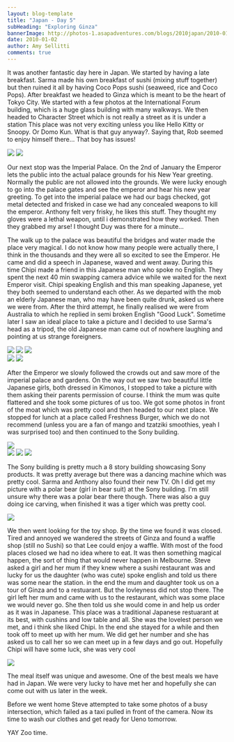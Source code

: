 ```yaml
---
layout: blog-template
title: "Japan - Day 5"
subHeading: "Exploring Ginza"
bannerImage: http://photos-1.asapadventures.com/blogs/2010japan/2010-01-02/palace_dad.jpg_compressed.JPEG
date: 2010-01-02
author: Amy Sellitti
comments: true
---
```


It was another fantastic day here in Japan. We started by having a late breakfast. Sarma made his own breakfast of sushi (mixing stuff together) but then ruined it all by having Coco Pops sushi (seaweed, rice and Coco Pops). After breakfast we headed to Ginza which is meant to be the heart of Tokyo City. We started with a few photos at the International Forum building, which is a huge glass building with many walkways. We then headed to Character Street which is not really a street as it is under a station This place was not very exciting unless you like Hello Kitty or Snoopy. Or Domo Kun. What is that guy anyway?. Saying that, Rob seemed to enjoy himself there... That boy has issues!

<div class="grid-2c">
  <img src="http://photos-1.asapadventures.com/blogs/2010japan/2010-01-02/dscf0854.jpg_compressed.JPEG"/>
  <img src="http://photos-1.asapadventures.com/blogs/2010japan/2010-01-02/DSC_0021.JPG_compressed.JPEG"/>
</div>

Our next stop was the Imperial Palace. On the 2nd of January the Emperor lets the public into the actual palace grounds for his New Year greeting. Normally the public are not allowed into the grounds. We were lucky enough to go into the palace gates and see the emperor and hear his new year greeting. To get into the imperial palace we had our bags checked, got metal detected and frisked in case we had any concealed weapons to kill the emperor. Anthony felt very frisky, he likes this stuff. They thought my gloves were a lethal weapon, until i demonstrated how they worked. Then they grabbed my arse! I thought Duy was there for a minute...

The walk up to the palace was beautiful the bridges and water made the place very magical. I do not know how many people were actually there, I think in the thousands and they were all so excited to see the Emperor. He came and did a speech in Japanese, waved and went away. During this time Chipi made a friend in this Japanese man who spoke no English. They spent the next 40 min swapping camera advice while we waited for the next Emperor visit. Chipi speaking English and this man speaking Japanese, yet they both seemed to understand each other. As we departed with the mob an elderly Japanese man, who may have been quite drunk, asked us where we were from. After the third attempt, he finally realised we were from Australia to which he replied in semi broken English "Good Luck". Sometime later I saw an ideal place to take a picture and I decided to use Sarma's head as a tripod, the old Japanese man came out of nowhere laughing and pointing at us strange foreigners.

<div class="grid-1l-2w">
  <img src="http://photos-1.asapadventures.com/blogs/2010japan/2010-01-02/dscf0869.jpg_compressed.JPEG"/>
  <img src="http://photos-1.asapadventures.com/blogs/2010japan/2010-01-02/dscf0878.jpg_compressed.JPEG"/>
  <img src="http://photos-1.asapadventures.com/blogs/2010japan/2010-01-02/dscf0889.jpg_compressed.JPEG"/>
</div>
<div class="grid-2c">
  <img src="http://photos-1.asapadventures.com/blogs/2010japan/2010-01-02/img_1327.jpg_compressed.JPEG"/>
  <img src="http://photos-1.asapadventures.com/blogs/2010japan/2010-01-02/DSC_0044.JPG_compressed.JPEG"/>
</div>

After the Emperor we slowly followed the crowds out and saw more of the imperial palace and gardens. On the way out we saw two beautiful little Japanese girls, both dressed in Kimonos, I stopped to take a picture with them asking their parents permission of course. I think the mum was quite flattered and she took some pictures of us too. We got some photos in front of the moat which was pretty cool and then headed to our next place. We stopped for lunch at a place called Freshness Burger, which we do not recommend (unless you are a fan of mango and tzatziki smoothies, yeah I was surprised too) and then continued to the Sony building.

<div class="center-image"><img src="http://photos-1.asapadventures.com/blogs/2010japan/2010-01-02/dscf0899.jpg_compressed.JPEG" /></div>
<div class="grid-1l-2w">
  <img src="http://photos-1.asapadventures.com/blogs/2010japan/2010-01-02/img_1363.jpg_compressed.JPEG"/>
  <img src="http://photos-1.asapadventures.com/blogs/2010japan/2010-01-02/img_1355.jpg_compressed.JPEG"/>
  <img src="http://photos-1.asapadventures.com/blogs/2010japan/2010-01-02/IMG_0798.JPG_compressed.JPEG"/>
</div>

The Sony building is pretty much a 8 story building showcasing Sony products. It was pretty average but there was a dancing machine which was pretty cool. Sarma and Anthony also found their new TV. Oh I did get my picture with a polar bear (girl in bear suit) at the Sony building. I'm still unsure why there was a polar bear there though. There was also a guy doing ice carving, when finished it was a tiger which was pretty cool.

<div class="center-image"><img src="http://photos-1.asapadventures.com/blogs/2010japan/2010-01-02/img_1408.jpg_compressed.JPEG" /></div>

We then went looking for the toy shop. By the time we found it was closed. Tired and annoyed we wandered the streets of Ginza and found a waffle shop (still no Sushi) so that Lee could enjoy a waffle. With most of the food places closed we had no idea where to eat. It was then something magical happen, the sort of thing that would never happen in Melbourne. Steve asked a girl and her mum if they knew where a sushi restaurant was and lucky for us the daughter (who was cute) spoke english and told us there was some near the station. in the end the mum and daughter took us on a tour of Ginza and to a restuarant. But the lovleyness did not stop there. The girl left her mum and came with us to the restaurant, which was some place we would never go. She then told us she would come in and help us order as it was in Japanese. This place was a traditional Japanese restuarant at its best, with cushins and low table and all. She was the lovelest person we met, and i think she liked Chipi. In the end she stayed for a while and then took off to meet up with her mum. We did get her number and she has asked us to call her so we can meet up in a few days and go out. Hopefully Chipi will have some luck, she was very cool

<div class="center-image"><img src="http://photos-1.asapadventures.com/blogs/2010japan/2010-01-02/P1020406.JPG_compressed.JPEG" /></div>

The meal itself was unique and awesome. One of the best meals we have had in Japan. We were very lucky to have met her and hopefully she can come out with us later in the week.

Before we went home Steve attempted to take some photos of a busy intersection, which failed as a taxi pulled in front of the camera. Now its time to wash our clothes and get ready for Ueno tomorrow.

YAY Zoo time.